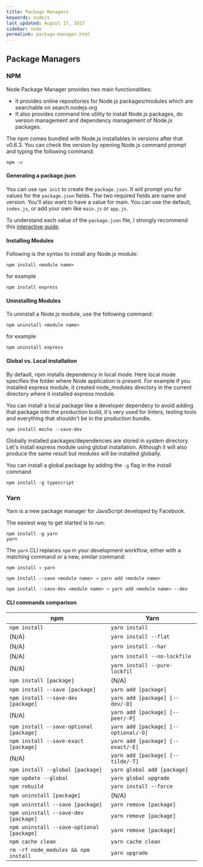 ```yaml
---
title: Package Managers
keywords: nodejs
last_updated: August 17, 2017
sidebar: node
permalink: package-manager.html
---
```


## Package Managers

### NPM

Node Package Manager provides two main functionalities:

* It provides online repositories for Node.js packages/modules which are searchable on search.nodejs.org
* It also provides command line utility to install Node.js packages, do version management and dependency management of Node.js packages.

The npm comes bundled with Node.js installables in versions after that v0.6.3. You can check the version by opening Node.js command prompt and typing the following command:

`npm -v`

#### Generating a package.json

You can use `npm init` to create the `package.json`. It will prompt you for values for the `package.json` fields. The two required fields are name and version. You'll also want to have a value for main. You can use the default, `index.js`, or add your own like `main.js` or `app.js`.

To understand each value of the `package.json` file, I strongly recommend this [interactive guide](http://browsenpm.org/package.json).

#### Installing Modules

Following is the syntax to install any Node.js module:

`npm install <module name>`

for example

`npm install express`

#### Uninstalling Modules

To uninstall a Node.js module, use the following command:

`npm uninstall <module name>`

for example

`npm uninstall express`

#### Global vs. Local installation

By default, npm installs dependency in local mode. Here local mode specifies the folder where Node application is present. For example if you installed express module, it created node_modules directory in the current directory where it installed express module.

You can install a local package like a developer dependecy to avoid adding that package into the production build, it's very used for linters, testing tools and everything that shouldn't be in the production bundle.

`npm install mocha --save-dev`

Globally installed packages/dependencies are stored in system directory. Let's install express module using global installation. Although it will also produce the same result but modules will be installed globally.

You can install a global package by adding the `-g` flag in the install command

`npm install -g typescript`

### Yarn

Yarn is a new package manager for JavaScript developed by Facebook. 

The easiest way to get started is to run:

```
npm install -g yarn
yarn
```

The `yarn` CLI replaces `npm` in your development workflow, either with a matching command or a new, similar command:

`npm install → yarn`

`npm install --save <module name> → yarn add <module name>`

`npm install --save-dev <module name> → yarn add <module name> --dev`

#### CLI commands comparison

npm | Yarn
----|-----
`npm install` | `yarn install`
(N/A) | `yarn install --flat`
(N/A) | `yarn install --har`
(N/A) | `yarn install --no-lockfile`
(N/A) | `yarn install --pure-lockfil`
`npm install [package]` | (N/A)
`npm install --save [package]` | `yarn add [package]`
`npm install --save-dev [package]` | `yarn add [package] [--dev/-D]`
(N/A) | `yarn add [package] [--peer/-P]`
`npm install --save-optional [package]` | `yarn add [package] [--optional/-O]`
`npm install --save-exact [package]` | `yarn add [package] [--exact/-E]`
(N/A) | `yarn add [package] [--tilde/-T]`
`npm install --global [package]` | `yarn global add [package]`
`npm update --global` | `yarn global upgrade`
`npm rebuild` | `yarn install --force`
`npm uninstall [package]` | (N/A)
`npm uninstall --save [package]` | `yarn remove [package]`
`npm uninstall --save-dev [package]` | `yarn remove [package]`
`npm uninstall --save-optional [package]` | `yarn remove [package]`
`npm cache clean` | `yarn cache clean`
`rm -rf node_modules && npm install` | `yarn upgrade`


